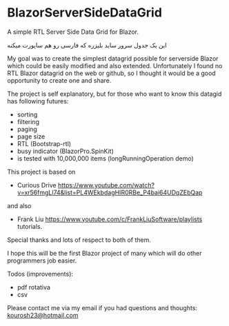 # BlazorServerSideDataGrid
A simple RTL Server Side Data Grid for Blazor.

این یک جدول سرور ساید بلیزره که فارسی رو هم ساپورت میکنه

My goal was to create the simplest datagrid possible for serverside Blazor which could be easily modified and also extended.
Unfortunately I found no RTL Blazor datagrid on the web or github, so I thought it would be a good opportunity to create one and share.

The project is self explanatory, but for those who want to know this datagid has following futures:
- sorting
- filtering
- paging
- page size
- RTL (Bootstrap-rtl)
- busy indicator (BlazorPro.SpinKit)
- is tested with 10,000,000 items (longRunningOperation demo)

This project is based on
- Curious Drive
https://www.youtube.com/watch?v=xr56fmgLl74&list=PL4WEkbdagHIR0RBe_P4bai64UDqZEbQap

and also

- Frank Liu
https://www.youtube.com/c/FrankLiuSoftware/playlists
tutorials. 

Special thanks and lots of respect to both of them.

I hope this will be the first Blazor project of many which will do other programmers job easier.

Todos (improvements):
- pdf rotativa
- csv

Please contact me via my email if you had questions and thoughts:
kourosh23@hotmail.com
